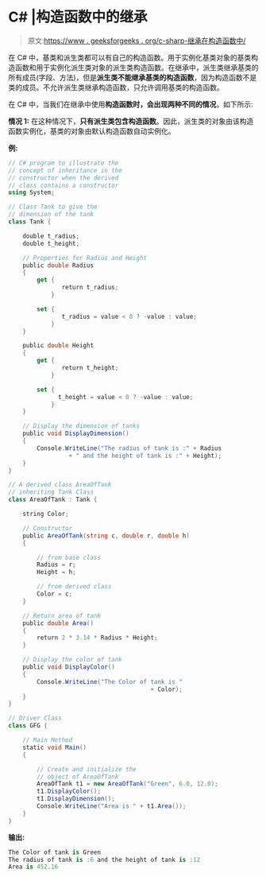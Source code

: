 # C# |构造函数中的继承

> 原文:[https://www . geeksforgeeks . org/c-sharp-继承在构造函数中/](https://www.geeksforgeeks.org/c-sharp-inheritance-in-constructors/)

在 C# 中，基类和派生类都可以有自己的构造函数。用于实例化基类对象的基类构造函数和用于实例化派生类对象的派生类构造函数。在继承中，派生类继承基类的所有成员(字段、方法)，但是**派生类不能继承基类的构造函数**，因为构造函数不是类的成员。不允许派生类继承构造函数，只允许调用基类的构造函数。

在 C# 中，当我们在继承中使用**构造函数时，会出现两种不同的情况**，如下所示:

**情况 1:** 在这种情况下，**只有派生类包含构造函数**。因此，派生类的对象由该构造函数实例化，基类的对象由默认构造函数自动实例化。

**例:**

```cs
// C# program to illustrate the
// concept of inheritance in the
// constructor when the derived
// class contains a constructor
using System;

// Class Tank to give the
// dimension of the tank
class Tank {

    double t_radius;
    double t_height;

    // Properties for Radius and Height
    public double Radius
    {
        get { 
               return t_radius; 
            }

        set {
               t_radius = value < 0 ? -value : value;
            }
    }

    public double Height
    {
        get { 
               return t_height; 
            }

        set { 
              t_height = value < 0 ? -value : value; 
            }
    }

    // Display the dimension of tanks
    public void DisplayDimension()
    {
        Console.WriteLine("The radius of tank is :" + Radius 
                 + " and the height of tank is :" + Height);
    }
}

// A derived class AreaOfTank 
// inheriting Tank Class
class AreaOfTank : Tank {

    string Color;

    // Constructor
    public AreaOfTank(string c, double r, double h)
    {

        // from base class
        Radius = r;
        Height = h;

        // from derived class
        Color = c;
    }

    // Return area of tank
    public double Area()
    {
        return 2 * 3.14 * Radius * Height;
    }

    // Display the color of tank
    public void DisplayColor()
    {
        Console.WriteLine("The Color of tank is " 
                                        + Color);
    }
}

// Driver Class
class GFG {

    // Main Method
    static void Main()
    {

        // Create and initialize the
        // object of AreaOfTank
        AreaOfTank t1 = new AreaOfTank("Green", 6.0, 12.0);
        t1.DisplayColor();
        t1.DisplayDimension();
        Console.WriteLine("Area is " + t1.Area());
    }
}
```

**输出:**

```cs
The Color of tank is Green
The radius of tank is :6 and the height of tank is :12
Area is 452.16

```